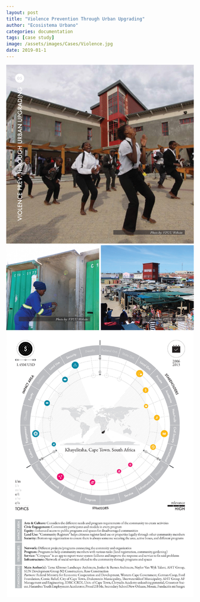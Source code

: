 ```yaml
---
layout: post
title: "Violence Prevention Through Urban Upgrading"
author: "Ecosistema Urbano"
categories: documentation
tags: [case study]
image: /assets/images/Cases/Violence.jpg
date: 2019-01-1
---
```


![Violence0](/assets/images/Cases/Violence0.jpg)
![Violence1](/assets/images/Cases/Violence1.jpg)
